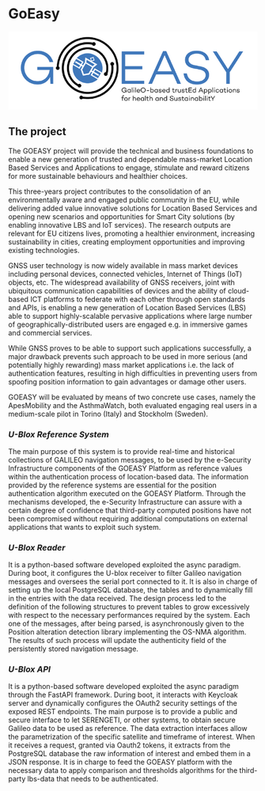 # GoEasy

![image](img/logo_full.png)

## **The project**

The GOEASY project will provide the technical and business foundations to enable a new generation of trusted and dependable mass-market Location Based Services and Applications to engage, stimulate and reward citizens for more sustainable behaviours and healthier choices.

This three-years project contributes to the consolidation of an environmentally aware and engaged public community in the EU, while delivering added value innovative solutions for Location Based Services and opening new scenarios and opportunities for Smart  City solutions (by enabling innovative LBS and IoT services). The research outputs are relevant for EU citizens lives, promoting a healthier environment, increasing sustainability in cities, creating employment opportunities and improving existing technologies.

GNSS user technology is now widely available in mass market devices including personal devices, connected vehicles, Internet of Things (IoT) objects, etc. The widespread availability of GNSS receivers, joint with ubiquitous communication capabilities of devices and the ability of cloud-based ICT platforms to federate with each other through open standards and APIs, is enabling a new generation of Location Based Services (LBS) able to support highly-scalable pervasive applications where large number of geographically-distributed users are engaged e.g. in immersive games and commercial services.

While GNSS proves to be able to support such applications successfully, a major drawback prevents such approach to be used in more serious (and potentially highly rewarding) mass market applications i.e. the lack of authentication features, resulting in high difficulties in preventing users from spoofing position information to gain advantages or damage other users.

GOEASY will be evaluated by means of two concrete use cases, namely the ApesMobility and the AsthmaWatch, both evaluated engaging real users in a medium-scale pilot in Torino (Italy) and Stockholm (Sweden).

### *U-Blox Reference System*

The main purpose of this system is to provide real-time and historical collections of GALILEO navigation messages, to be used by the e-Security Infrastructure components of the GOEASY Platform as reference values within the authentication process of location-based data. The information provided by the reference systems are essential for the position authentication algorithm executed on the GOEASY Platform. Through the mechanisms developed, the e-Security Infrastructure can assure with a certain degree of confidence that third-party computed positions have not been compromised without requiring additional computations on external applications that wants to exploit such system.

### *U-Blox Reader*

It is a python-based software developed exploited the async paradigm.
During boot, it configures the U-blox receiver to filter Galileo navigation messages and oversees the serial port connected to it. It is also in charge of setting up the local PostgreSQL database, the tables and to dynamically fill in the entries with the data received. The design process led to the definition of the following structures to prevent tables to grow excessively with respect to the necessary performances required by the system.
Each one of the messages, after being parsed, is asynchronously given to the Position alteration detection library implementing the OS-NMA algorithm. The results of such process will update the authenticity field of the persistently stored navigation message.

### *U-Blox API*

It is a python-based software developed exploited the async paradigm through the FastAPI framework.
During boot, it interacts with Keycloak server and dynamically configures the OAuth2 security settings of the exposed REST endpoints.
The main purpose is to provide a public and secure interface to let SERENGETI, or other systems, to obtain secure Galileo data to be used as reference. The data extraction interfaces allow the parametrization of the specific satellite and timeframe of interest. When it receives a request, granted via Oauth2 tokens, it extracts from the PostgreSQL database the raw information of interest and embed them in a JSON response.
It is in charge to feed the GOEASY platform with the necessary data to apply comparison and thresholds algorithms for the third-party lbs-data that needs to be authenticated.